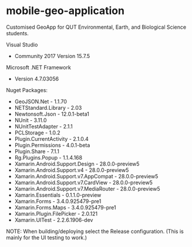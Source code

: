 # mobile-geo-application
Customised GeoApp for QUT Environmental, Earth, and Biological Science students.

Visual Studio

-	Community 2017 Version 15.7.5

Microsoft .NET Framework

-	Version 4.7.03056

Nuget Packages:

-	GeoJSON.Net - 1.1.70
-	NETStandard.Library - 2.03
-	Newtonsoft.Json - 12.0.1-beta1
-	NUnit - 3.11.0
-	NUnitTestAdapter - 2.1.1
-	PCLStorage - 1.0.2
-	Plugin.CurrentActivity - 2.1.0.4
-	Plugin.Permissions - 4.0.1-beta
-	Plugin.Share - 7.1.1
-	Rg.Plugins.Popup - 1.1.4.168
-	Xamarin.Android.Support.Design - 28.0.0-preview5
-	Xamarin.Android.Support.v4 - 28.0.0-preview5
-	Xamarin.Android.Support.v7.AppCompat - 28.0.0-preview5
-	Xamarin.Android.Support.v7.CardView - 28.0.0-preview5
-	Xamarin.Android.Support.v7.MediaRouter - 28.0.0-preview5
-	Xamarin.Essentials - 0.1.1.0-preview
-	Xamarin.Forms - 3.4.0.925479-pre1
-	Xamarin.Forms.Maps - 3.4.0.925479-pre1
-	Xamarin.Plugin.FilePicker - 2.0.121
-	Xamarin.UITest - 2.2.6.1906-dev

NOTE: When building/deploying select the Release configuration. (This is mainly for the UI testing to work.)
